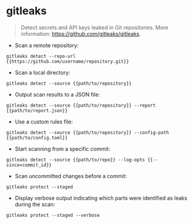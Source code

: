 # gitleaks

> Detect secrets and API keys leaked in Git repositories.
> More information: <https://github.com/gitleaks/gitleaks>.

- Scan a remote repository:

`gitleaks detect --repo-url {{https://github.com/username/repository.git}}`

- Scan a local directory:

`gitleaks detect --source {{path/to/repository}}`

- Output scan results to a JSON file:

`gitleaks detect --source {{path/to/repository}} --report {{path/to/report.json}}`

- Use a custom rules file:

`gitleaks detect --source {{path/to/repository}} --config-path {{path/to/config.toml}}`

- Start scanning from a specific commit:

`gitleaks detect --source {{path/to/repo}} --log-opts {{--since=commit_id}}`

- Scan uncommitted changes before a commit:

`gitleaks protect --staged`

- Display verbose output indicating which parts were identified as leaks during the scan:

`gitleaks protect --staged --verbose`
